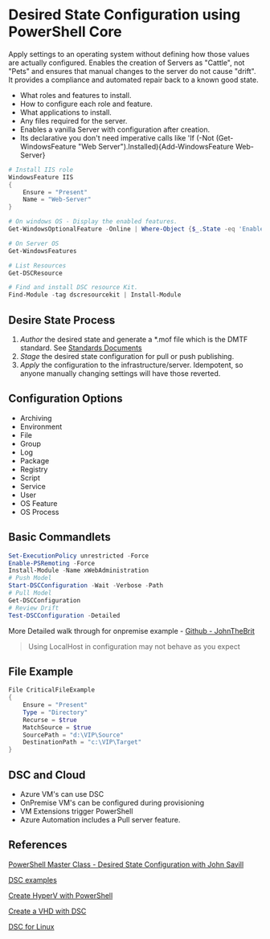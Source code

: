 # Desired State Configuration using PowerShell Core

Apply settings to an operating system without defining how those values are actually configured.  Enables the creation of Servers as "Cattle", not "Pets" and ensures that manual changes to the server do not cause "drift". It provides a compliance and automated repair back to a known good state.

* What roles and features to install.
* How to configure each role and feature.
* What applications to install.
* Any files required for the server.
* Enables a vanilla Server with configuration after creation.
* Its declarative you don't need imperative calls like 'If (-Not (Get-WindowsFeature "Web Server").Installed){Add-WindowsFeature Web-Server}

```PowerShell
# Install IIS role
WindowsFeature IIS
{
    Ensure = "Present"
    Name = "Web-Server"
}
```

```PowerShell
# On windows OS - Display the enabled features.
Get-WindowsOptionalFeature -Online | Where-Object {$_.State -eq 'Enabled'}

# On Server OS
Get-WindowsFeatures

# List Resources
Get-DSCResource

# Find and install DSC resource Kit.
Find-Module -tag dscresourcekit | Install-Module
```

## Desire State Process

1. *Author* the desired state and generate a *.mof file which is the DMTF standard. See [Standards Documents](https://www.dmtf.org/standards/published_documents)
2. *Stage* the desired state configuration for pull or push publishing.
3. *Apply* the configuration to the infrastructure/server. Idempotent, so anyone manually changing settings will have those reverted.

## Configuration Options

* Archiving
* Environment
* File
* Group
* Log
* Package
* Registry
* Script
* Service
* User
* OS Feature
* OS Process

## Basic Commandlets

```PowerShell
Set-ExecutionPolicy unrestricted -Force
Enable-PSRemoting -Force
Install-Module -Name xWebAdministration
# Push Model
Start-DSCConfiguration -Wait -Verbose -Path
# Pull Model
Get-DSCConfiguration
# Review Drift
Test-DSCConfiguration -Detailed
```

More Detailed walk through for onpremise example - [Github - JohnTheBrit](https://github.com/johnthebrit/PowerShellMC/blob/master/Assets/SavillTechWebOnPrem.ps1)

> Using LocalHost in configuration may not behave as you expect

## File Example

```PowerShell
File CriticalFileExample
{
    Ensure = "Present"
    Type = "Directory"
    Recurse = $true
    MatchSource = $true
    SourcePath = "d:\VIP\Source"
    DestinationPath = "c:\VIP\Target"
}
```

## DSC and Cloud

* Azure VM's can use DSC
* OnPremise VM's can be configured during provisioning
* VM Extensions trigger PowerShell
* Azure Automation includes a Pull server feature.

## References

[PowerShell Master Class - Desired State Configuration with John Savill](https://youtu.be/D-jmIk4xaWw)

[DSC examples](https://github.com/johnthebrit/PowerShellMC/blob/master/Assets/SavillTechWebNoKey.ps1)

[Create HyperV with PowerShell](https://www.danielengberg.com/create-hyper-v-vm-powershell/)

[Create a VHD with DSC](https://docs.microsoft.com/en-us/powershell/scripting/dsc/tutorials/bootstrapdsc?view=powershell-7)

[DSC for Linux](https://github.com/microsoft/PowerShell-DSC-for-Linux)